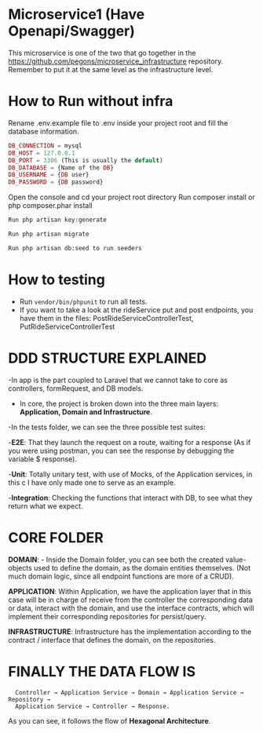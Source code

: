 # Microservice1 (Have Openapi/Swagger)

This microservice is one of the two that go together in the https://github.com/pegons/microservice_infrastructure repository.
Remember to put it at the same level as the infrastructure level.



# How to Run without infra

Rename .env.example file to .env inside your project root and fill the database information.

```php
DB_CONNECTION = mysql
DB_HOST = 127.0.0.1
DB_PORT = 3306 (This is usually the default)
DB_DATABASE = {Name of the DB}
DB_USERNAME = {DB user}
DB_PASSWORD = {DB password}
```
Open the console and cd your project root directory
Run composer install or php composer.phar install
```bash
Run php artisan key:generate

Run php artisan migrate

Run php artisan db:seed to run seeders
```

# How to testing

- Run `vendor/bin/phpunit` to run all tests.
- If you want to take a look at the rideService put and post endpoints, you have them in the files: PostRideServiceControllerTest, PutRideServiceControllerTest


# DDD STRUCTURE EXPLAINED

-In app is the part coupled to Laravel that we cannot take to core as
controllers, formRequest, and DB models.

- In core, the project is broken down into the three main layers: **Application, Domain and
Infrastructure**.

-In the tests folder, we can see the three possible test suites:

  -**E2E**: That they launch the request on a route, waiting for a response (As if you were using
      postman, you can see the response by debugging the variable $ response).

  -**Unit**: Totally unitary test, with use of Mocks, of the Application services, in this c
      I have only made one to serve as an example.

   -**Integration**: Checking the functions that interact with DB, to see what
      they return what we expect.
      
  # CORE FOLDER
   **DOMAIN**:
              - Inside the Domain folder, you can see both the created value-objects used to define
                the domain, as the domain entities themselves. (Not much domain logic, since
                all endpoint functions are more of a CRUD).
                
  **APPLICATION**: 
              Within Application, we have the application layer that in this case will be in charge of
              receive from the controller the corresponding data or data, interact with the domain, and use the
              interface contracts, which will implement their corresponding repositories for
              persist/query.

  **INFRASTRUCTURE**: 
              Infrastructure has the implementation according to the contract / interface that defines the domain, on
              the repositories.
              
              
# FINALLY THE DATA FLOW IS
      Controller → Application Service → Domain → Application Service → Repository →
      Application Service → Controller → Response.
      
As you can see, it follows the flow of **Hexagonal Architecture**.


